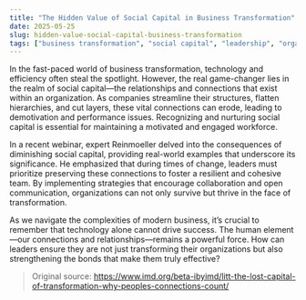```yaml
---
title: "The Hidden Value of Social Capital in Business Transformation"
date: 2025-05-25
slug: hidden-value-social-capital-business-transformation
tags: ["business transformation", "social capital", "leadership", "organizational change"]
---
```


In the fast-paced world of business transformation, technology and efficiency often steal the spotlight. However, the real game-changer lies in the realm of social capital—the relationships and connections that exist within an organization. As companies streamline their structures, flatten hierarchies, and cut layers, these vital connections can erode, leading to demotivation and performance issues. Recognizing and nurturing social capital is essential for maintaining a motivated and engaged workforce.

In a recent webinar, expert Reinmoeller delved into the consequences of diminishing social capital, providing real-world examples that underscore its significance. He emphasized that during times of change, leaders must prioritize preserving these connections to foster a resilient and cohesive team. By implementing strategies that encourage collaboration and open communication, organizations can not only survive but thrive in the face of transformation.

As we navigate the complexities of modern business, it’s crucial to remember that technology alone cannot drive success. The human element—our connections and relationships—remains a powerful force. How can leaders ensure they are not just transforming their organizations but also strengthening the bonds that make them truly effective?

> Original source: https://www.imd.org/beta-ibyimd/litt-the-lost-capital-of-transformation-why-peoples-connections-count/